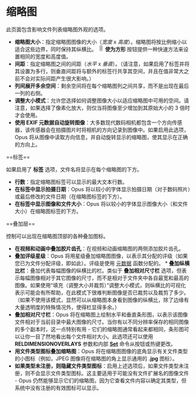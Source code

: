 # 缩略图

此页面包含影响文件列表缩略图外观的选项。

- **缩略图大小**：指定缩略图图像的大小（*宽度* x *高度*）。缩略图将按比例缩小以适合这些边界，同时保持其纵横比。 ![](/Manual/images/media/13/pathlink-linked.png) **使为方形** 按钮提供一种快速方法来设置相同的宽度和高度值。
- **间距**：指定缩略图之间的间距（*水平* x *垂直*）。（请注意，如果启用了标签并将其设置为多行，则垂直间距将与额外的标签行共享其空间，并且在值非常大之前不会对实际间距产生很大影响。）
- **列间展开多余空间**：剩余空间将在每个缩略图列之间共享，而不是出现在最后一列的右侧。
- **调整大小模式**：允许您选择如何调整图像大小以适应缩略图中可用的空间。请注意，如果选择了像素化放大，则仅当将图像至少增加到其原始大小的 3 倍时才会使用。
- **使用 EXIF 元数据自动旋转图像**：大多数现代数码相机都包含一个方向传感器，该传感器会在拍摄图片时将相机的方向记录到图像中。如果启用此选项，Opus 将从图像中读取方向信息，并自动旋转显示的缩略图，使其显示在正确的方向上。

  
==标签==

如果启用了 **标签** 选项，文件名将显示在每个缩略图的下方。

- **行数**：指定缩略图标签可以显示的最大文本行数。
- **在标签中显示拍摄日期**：Opus 将以较小的字体显示拍摄日期（对于数码照片）或最后修改的文件日期（在缩略图标签的下方）。
- **在标签中显示图像和文件大小**：Opus 将以较小的字体显示图像大小（和文件大小）在缩略图标签的下方。

  
==叠加层==

控制可以出现在缩略图顶部的各种叠加图标。

- **在视频和动画中叠加胶片齿孔**：在视频和动画缩略图的两侧添加胶片齿孔。
- **叠加评级星级**：Opus 将用星级叠加缩略图图像，以表示其分配的评级（如果您已为文件分配评级，即如此）。评级是使用 [元数据](/Manual/file_operations/editing_metadata/README.zh.md) 函数分配的。
  \* **叠加纵横比栏**：叠加代表每幅图像的纵横比的栏。类似于 **叠加相对尺寸栏** 选项，但表示每幅图像相对于其它图像的尺寸，而不是相对于文件夹中各自最宽和最高的图像。如果使用“填充（调整大小并裁剪）”调整大小模式，则纵横比的可视化表示可能会有所帮助，在此模式下很难判断图像是否已裁剪以及裁剪了多少。（如果不使用该模式，显然可以从缩略图本身看到图像的纵横比，除了边缘有大量透明度的特殊情况外，使得栏显得多余。）
- **叠加相对尺寸栏**：Opus 将在缩略图上绘制水平和垂直条形图，以表示该图像文件相对于当前目录中最大图像的尺寸。当你有以不同分辨率保存的相同图像的多个副本时，这一点特别有用 - 它们的缩略图通常看起来都相同，条形图可以让你一目了然地看出每个文件相对大小。此选项还可以使用 **RELDIMENSIONOVERLAYS** 参数和内部 **[Set](/Manual/reference/command_reference/internal_commands/set.zh.md)** 命令从按钮或热键更改。
- **用文件类型图标叠加缩略图**：Opus 将在缩略图图像的底角显示有关文件类型的小图标（例如，JPEG 图像将在缩略图的角上显示通用的 **.jpg** 图标）。
- **如果类型未注册，则隐藏文件类型图标**：启用上述选项后，如果文件类型未注册，则不会显示文件类型图标。这主要适用于可能没有文件扩展名的图像文件 - Opus 仍然能够显示它们的缩略图，因为它查看文件内容以确定其类型，但系统中没有注册的有效图标可以显示。